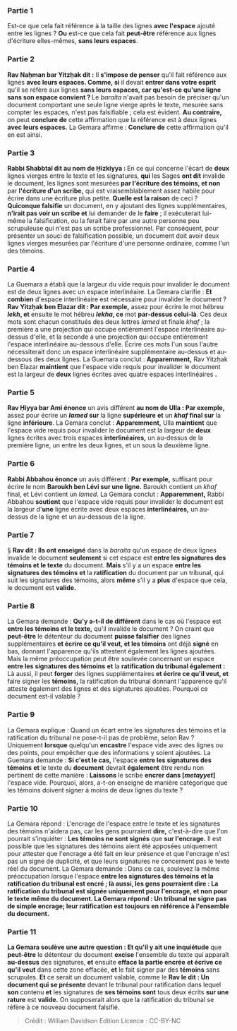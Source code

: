 
### Partie 1
Est-ce que cela fait référence à la taille des lignes <b>avec l'espace</b> ajouté entre les lignes ? <b>Ou</b> est-ce que cela fait <b>peut-être</b> référence aux lignes d'écriture elles-mêmes, <b>sans leurs espaces</b>.

### Partie 2
<b>Rav Naḥman bar Yitzḥak dit :</b> Il <b>s'impose de penser</b> qu'il fait référence aux lignes <b>avec leurs espaces. Comme, si</b> il devait <b>entrer dans votre esprit</b> qu'il se réfère aux lignes <b>sans leurs espaces, car qu'est-ce qu'une ligne sans son espace convient ? </b> Le <i>baraita</i> n'avait pas besoin de préciser qu'un document comportant une seule ligne vierge après le texte, mesurée sans compter les espaces, n'est pas falsifiable ; cela est évident. <b>Au contraire,</b> on peut <b>conclure de</b> cette affirmation que la référence est à deux lignes <b>avec leurs espaces.</b> La Gemara affirme : <b>Conclure de</b> cette affirmation qu'il en est ainsi.

### Partie 3
<b>Rabbi Shabbtaï dit au nom de Ḥizkiyya : </b> En ce qui concerne l'écart de <b>deux</b> lignes vierges</b> entre le texte et les signatures, <b>qui</b> les Sages <b>ont dit</b> invalide le document, les lignes sont mesurées <b>par l'écriture des témoins, et non</b> par <b>l'écriture d'un scribe,</b> qui est vraisemblablement assez habile pour écrire dans une écriture plus petite. <b>Quelle est la raison</b> de ceci ? <b>Quiconque falsifie</b> un document, en y ajoutant des lignes supplémentaires, <b>n'irait pas voir un scribe et</b> lui demander de le <b>faire</b> ; il exécuterait lui-même la falsification, ou la ferait faire par une autre personne peu scrupuleuse qui n'est pas un scribe professionnel. Par conséquent, pour présenter un souci de falsification possible, un document doit avoir deux lignes vierges mesurées par l'écriture d'une personne ordinaire, comme l'un des témoins.

### Partie 4
La Guemara a établi que la largeur du vide requis pour invalider le document est de deux lignes avec un espace interlinéaire. La Gemara clarifie : <b>Et combien</b> d'espace interlinéaire est nécessaire pour invalider le document ? <b>Rav Yitzḥak ben Elazar dit : Par exemple,</b> assez pour écrire le mot hébreu <b><i>lekh</i>, et</b> ensuite le mot hébreu <b><i>lekha</i>, ce</b> mot <b>par-dessus celui-là</b>. Ces deux mots sont chacun constitués des deux lettres <i>lamed</i> et finale <i>khaf</i> ; la première a une projection qui occupe entièrement l'espace interlinéaire au-dessus d'elle, et la seconde a une projection qui occupe entièrement l'espace interlinéaire au-dessous d'elle. Écrire ces mots l'un sous l'autre nécessiterait donc un espace interlinéaire supplémentaire au-dessus et au-dessous des deux lignes. La Guemara conclut : <b>Apparemment,</b> Rav Yitzḥak ben Elazar <b>maintient</b> que l'espace vide requis pour invalider le document est la largeur de <b>deux</b> lignes écrites avec quatre</b> espaces interlinéaires <b>.</b>

### Partie 5
<b>Rav Ḥiyya bar Ami énonce</b> un avis différent <b>au nom de Ulla : Par exemple,</b> assez pour écrire un <b><i>lamed</i> sur</b> la ligne <b>supérieure</b> <b>et</b> un <b><i>khaf</i> final sur</b> la ligne <b>inférieure</b>. La Gemara conclut : <b>Apparemment,</b> Ulla <b>maintient</b> que l'espace vide requis pour invalider le document est la largeur de <b>deux</b> lignes écrites avec trois</b> espaces <b>interlinéaires,</b> un au-dessus de la première ligne, un entre les deux lignes, et un sous la deuxième ligne.

### Partie 6
<b>Rabbi Abbahou énonce</b> un avis différent : <b>Par exemple,</b> suffisant pour écrire le nom <b>Baroukh ben Lévi sur une ligne.</b> Baroukh contient un <i>khaf</i> final, et Lévi contient un <i>lamed</i>. La Gemara conclut : <b>Apparemment,</b> Rabbi Abbahou <b>soutient</b> que l'espace vide requis pour invalider le document est la largeur d'<b>une</b> ligne écrite avec deux</b> espaces <b>interlinéaires,</b> un au-dessus de la ligne et un au-dessous de la ligne.

### Partie 7
§ <b>Rav dit : Ils ont enseigné</b> dans la <i>baraita</i> qu'un espace de deux lignes invalide le document <b>seulement</b> si cet espace est <b>entre les signatures des témoins </b> <b>et le texte</b> du document. <b>Mais</b> s'il y a un espace <b>entre les signatures des témoins</b> <b>et</b> la <b>ratification</b> du document par un tribunal, qui suit les signatures des témoins, alors <b>même</b> s'il y a <b>plus</b> d'espace que cela, le document est <b>valide.</b>

### Partie 8
La Gemara demande : <b>Qu'y a-t-il de différent</b> dans le cas où l'espace est <b>entre les témoins et le texte,</b> qu'il invalide le document ? On craint que <b>peut-être</b> le détenteur du document <b>puisse falsifier</b> des lignes supplémentaires <b>et écrire ce qu'il veut, et les témoins</b> ont déjà <b>signé</b> en bas, donnant l'apparence qu'ils attestent également les lignes ajoutées. Mais la même préoccupation peut être soulevée concernant un espace <b>entre les signatures des témoins</b> <b>et</b> la <b>ratification du tribunal également :</b> Là aussi, il peut <b>forger</b> des lignes supplémentaires <b>et écrire ce qu'il veut, et</b> faire signer les <b>témoins,</b> la ratification du tribunal donnant l'apparence qu'il atteste également des lignes et des signatures ajoutées. Pourquoi ce document est-il valable ?

### Partie 9
La Gemara explique : Quand un écart entre les signatures des témoins et la ratification du tribunal ne pose-t-il pas de problème, selon Rav ? Uniquement <b>lorsque</b> quelqu'un <b>encastre</b> l'espace vide avec des lignes ou des points, pour empêcher que des informations y soient ajoutées. La Guemara demande : <b>Si c'est le cas,</b> l'espace <b>entre les signatures des témoins</b> <b>et</b> le texte du <b>document</b> devrait <b>également</b> être rendu non pertinent de cette manière : <b>Laissons</b> le scribe <b>encrer dans [<i>metayyet</i>]</b> l'espace vide. Pourquoi, alors, a-t-on enseigné de manière catégorique que les témoins doivent signer à moins de deux lignes du texte ?

### Partie 10
La Gemara répond : L'encrage de l'espace entre le texte et les signatures des témoins n'aidera pas, car les gens pourraient <b>dire,</b> c'est-à-dire que l'on pourrait s'inquiéter : <b>Les témoins ne sont signés</b> que <b>sur l'encrage.</b> Il est possible que les signatures des témoins aient été apposées uniquement pour attester que l'encrage a été fait en leur présence et que l'encrage n'est pas un signe de duplicité, et que leurs signatures ne concernent pas le texte réel du document. La Gemara demande : Dans ce cas, soulevez la même préoccupation lorsque l'espace <b>entre les signatures des témoins</b> <b>et la <b>ratification</b> du tribunal est encré ; là aussi, les gens pourraient <b>dire : La ratification du tribunal</b> <b>est signée</b> uniquement <b>pour l'encrage,</b> et non pour le texte même du document. La Gemara répond : <b>Un tribunal ne signe pas</b> de simple <b>encrage;</b> leur ratification est toujours en référence à l'ensemble du document.

### Partie 11
La Gemara soulève une autre question : <b>Et qu'il y ait</b> une inquiétude</b> que <b>peut-être</b> le détenteur du document <b>excise</b> l'ensemble du texte qui apparaît <b>au-dessus</b> des signatures, <b>et</b> ensuite <b>efface la partie encrée</b> <b>et écrive ce qu'il veut</b> dans cette zone effacée, <b>et</b> le fait signer par des <b>témoins</b> sans scrupules. <b>Et</b> ce serait un document valable, comme le <b>Rav le dit : Un document qui se présente</b> devant le tribunal pour ratification dans lequel <b>son</b> contenu <b>et</b> les signatures de <b>ses témoins sont</b> tous deux écrits <b>sur une rature</b> est <b>valide.</b> On supposerait alors que la ratification du tribunal se réfère à ce nouveau document falsifié.

>Crédit : William Davidson Edition
>Licence : CC-BY-NC